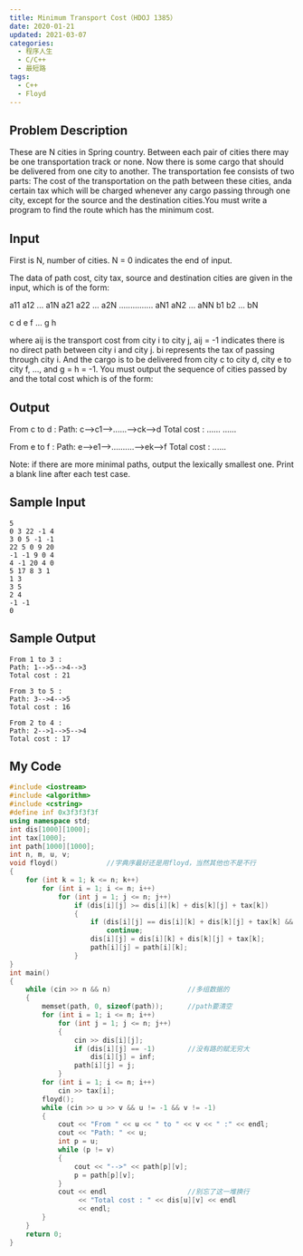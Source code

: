 ```yaml
---
title: Minimum Transport Cost（HDOJ 1385）
date: 2020-01-21
updated: 2021-03-07
categories:
  - 程序人生
  - C/C++
  - 最短路
tags:
  - C++
  - Floyd
---
```


## Problem Description

These are N cities in Spring country. Between each pair of cities there may be one transportation track or none. Now there is some cargo that should be delivered from one city to another. The transportation fee consists of two parts:
The cost of the transportation on the path between these cities, anda certain tax which will be charged whenever any cargo passing through one city, except for the source and the destination cities.You must write a program to find the route which has the minimum cost.

## Input

First is N, number of cities. N = 0 indicates the end of input.

The data of path cost, city tax, source and destination cities are given in the input, which is of the form:

a11 a12 ... a1N
a21 a22 ... a2N
...............
aN1 aN2 ... aNN
b1 b2 ... bN

c d
e f
...
g h

where aij is the transport cost from city i to city j, aij = -1 indicates there is no direct path between city i and city j. bi represents the tax of passing through city i. And the cargo is to be delivered from city c to city d, city e to city f, ..., and g = h = -1. You must output the sequence of cities passed by and the total cost which is of the form:

## Output

From c to d :
Path: c-->c1-->......-->ck-->d
Total cost : ......
......

From e to f :
Path: e-->e1-->..........-->ek-->f
Total cost : ......

Note: if there are more minimal paths, output the lexically smallest one. Print a blank line after each test case.

## Sample Input

```
5
0 3 22 -1 4
3 0 5 -1 -1
22 5 0 9 20
-1 -1 9 0 4
4 -1 20 4 0
5 17 8 3 1
1 3
3 5
2 4
-1 -1
0
```

## Sample Output

```
From 1 to 3 :
Path: 1-->5-->4-->3
Total cost : 21

From 3 to 5 :
Path: 3-->4-->5
Total cost : 16

From 2 to 4 :
Path: 2-->1-->5-->4
Total cost : 17
```

## My Code

```cpp
#include <iostream>
#include <algorithm>
#include <cstring>
#define inf 0x3f3f3f3f
using namespace std;
int dis[1000][1000];
int tax[1000];
int path[1000][1000];
int n, m, u, v;
void floyd()            //字典序最好还是用floyd，当然其他也不是不行
{
    for (int k = 1; k <= n; k++)
        for (int i = 1; i <= n; i++)
            for (int j = 1; j <= n; j++)
                if (dis[i][j] >= dis[i][k] + dis[k][j] + tax[k])
                {
                    if (dis[i][j] == dis[i][k] + dis[k][j] + tax[k] && path[i][j] <= path[i][k])
                        continue;
                    dis[i][j] = dis[i][k] + dis[k][j] + tax[k];
                    path[i][j] = path[i][k];
                }
}
int main()
{
    while (cin >> n && n)                   //多组数据的
    {
        memset(path, 0, sizeof(path));      //path要清空
        for (int i = 1; i <= n; i++)
            for (int j = 1; j <= n; j++)
            {
                cin >> dis[i][j];
                if (dis[i][j] == -1)        //没有路的赋无穷大
                    dis[i][j] = inf;
                path[i][j] = j;
            }
        for (int i = 1; i <= n; i++)
            cin >> tax[i];
        floyd();
        while (cin >> u >> v && u != -1 && v != -1)
        {
            cout << "From " << u << " to " << v << " :" << endl;
            cout << "Path: " << u;
            int p = u;
            while (p != v)
            {
                cout << "-->" << path[p][v];
                p = path[p][v];
            }
            cout << endl                    //别忘了这一堆换行
                 << "Total cost : " << dis[u][v] << endl
                 << endl;
        }
    }
    return 0;
}
```
